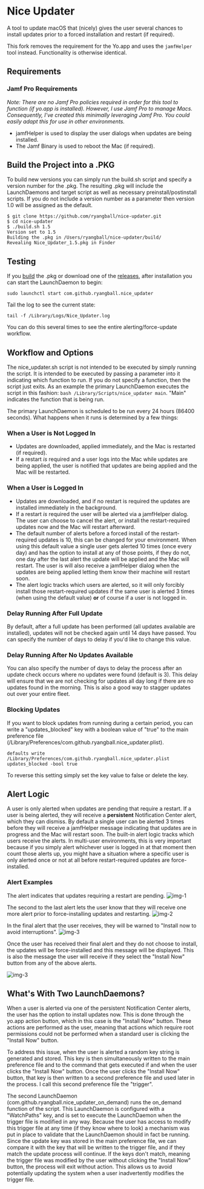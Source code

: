 # Nice Updater
A tool to update macOS that (nicely) gives the user several chances to install updates prior to a forced installation and restart (if required).

This fork removes the requirement for the Yo.app and uses the `jamfHelper` tool instead. Functionality is otherwise identical.

## Requirements
### Jamf Pro Requirements
*Note: There are no Jamf Pro policies required in order for this tool to function (if yo.app is installed). However, I use Jamf Pro to manage Macs. Consequently, I've created this minimally leveraging Jamf Pro. You could easily adapt this for use in other environments.*
- jamfHelper is used to display the user dialogs when updates are being installed.
- The Jamf Binary is used to reboot the Mac (if required).

## Build the Project into a .PKG
To build new versions you can simply run the build.sh script and specify a version number for the .pkg. The resulting .pkg will include the LaunchDaemons and target script as well as necessary preinstall/postinstall scripts. If you do not include a version number as a parameter then version 1.0 will be assigned as the default.
```
$ git clone https://github.com/ryangball/nice-updater.git
$ cd nice-updater
$ ./build.sh 1.5
Version set to 1.5
Building the .pkg in /Users/ryangball/nice-updater/build/
Revealing Nice_Updater_1.5.pkg in Finder
```

## Testing
If you [build](https://github.com/ryangball/nice-updater#build-the-project-into-a-pkg) the .pkg or download one of the [releases](https://github.com/ryangball/nice-updater/releases), after installation you can start the LaunchDaemon to begin:
```
sudo launchctl start com.github.ryangball.nice_updater
```
Tail the log to see the current state:
```
tail -f /Library/Logs/Nice_Updater.log
```
You can do this several times to see the entire alerting/force-update workflow.

## Workflow and Options
The nice_updater.sh script is not intended to be executed by simply running the script. It is intended to be executed by passing a parameter into it indicating which function to run. If you do not specify a function, then the script just exits. As an example the primary LaunchDaemon executes the script in this fashion: `bash /Library/Scripts/nice_updater main`. "Main" indicates the function that is being run.

The primary LaunchDaemon is scheduled to be run every 24 hours (86400 seconds). What happens when it runs is determined by a few things:

### When a User is Not Logged In
- Updates are downloaded, applied immediately, and the Mac is restarted (if required).
- If a restart *is* required and a user logs into the Mac while updates are being applied, the user is notified that updates are being applied and the Mac will be restarted.

### When a User is Logged In
- Updates are downloaded, and if no restart is required the updates are installed immediately in the background.
- If a restart *is* required the user will be alerted via a jamfHelper dialog. The user can choose to cancel the alert, or install the restart-required updates now and the Mac will restart afterward.
- The default number of alerts before a forced install of the restart-required updates is 10, this can be changed for your environment. When using this default value a single user gets alerted 10 times (once every day) and has the option to install at any of those points, if they do not, one day after the last alert the update will be applied and the Mac will restart. The user is will also receive a jamfHelper dialog when the updates are being applied letting them know their machine will restart soon.
- The alert logic tracks which users are alerted, so it will only forcibly install those restart-required updates if the same user is alerted 3 times (when using the default value) **or** of course if a user is not logged in.

### Delay Running After Full Update
By default, after a full update has been performed (all updates available are installed), updates will not be checked again until 14 days have passed. You can specify the number of days to delay if you'd like to change this value.

### Delay Running After No Updates Available
You can also specify the number of days to delay the process after an update check occurs where no updates were found (default is 3). This delay will ensure that we are not checking for updates all day long if there are no updates found in the morning. This is also a good way to stagger updates out over your entire fleet.

### Blocking Updates
If you want to block updates from running during a certain period, you can write a "updates_blocked" key with a boolean value of "true" to the main preference file (/Library/Preferences/com.github.ryangball.nice_updater.plist).
```
defaults write /Library/Preferences/com.github.ryangball.nice_updater.plist updates_blocked -bool true
```
To reverse this setting simply set the key value to false or delete the key.

## Alert Logic
A user is only alerted when updates are pending that require a restart. If a user is being alerted, they will receive a **persistent** Notification Center alert, which they can dismiss. By default a single user can be alerted 3 times before they will receive a jamfHelper message indicating that updates are in progress and the Mac will restart soon. The built-in alert logic tracks which users receive the alerts. In multi-user environments, this is very important because if you simply alert whichever user is logged in at that moment then count those alerts up, you might have a situation where a specific user is only alerted once or not at all before restart-required updates are force-installed.

### Alert Examples
The alert indicates that updates requiring a restart are pending.
![img-1](images/first_alert.png)

The second to the last alert lets the user know that they will receive one more alert prior to force-installing updates and restarting.
![img-2](images/second_alert.png)

In the final alert that the user receives, they will be warned to "Install now to avoid interruptions".
![img-3](images/third_alert.png)


Once the user has received their final alert and they do not choose to install, the updates will be force-installed and this message will be displayed. This is also the message the user will receive if they select the "Install Now" button from any of the above alerts.

![img-3](images/updates_in_progress_message.png)

## What's With Two LaunchDaemons?
When a user is alerted via one of the persistent Notification Center alerts, the user has the option to install updates now. This is done through the yo.app action button, which in this case is the "Install Now" button. These actions are performed as the user, meaning that actions which require root permissions could not be performed when a standard user is clicking the "Install Now" button.

To address this issue, when the user is alerted a random key string is generated and stored. This key is then simultaneously written to the main preference file and to the command that gets executed if and when the user clicks the "Install Now" button. Once the user clicks the "Install Now" button, that key is then written to a second preference file and used later in the process. I call this second preference file the "trigger".

The second LaunchDaemon (com.github.ryangball.nice_updater_on_demand) runs the on_demand function of the script. This LaunchDaemon is configured with a "WatchPaths" key, and is set to execute the LaunchDaemon when the trigger file is modified in any way. Because the user has access to modify this trigger file at any time (if they know where to look) a mechanism was put in place to validate that the LaunchDaemon should in fact be running. Since the update key was stored in the main preference file, we can compare it with the key that will be written to the trigger file, and if they match the update process will continue. If the keys don't match, meaning the trigger file was modified by the user without clicking the "Install Now" button, the process will exit without action. This allows us to avoid potentially updating the system when a user inadvertently modifies the trigger file.
